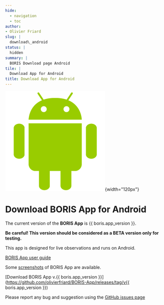 ```yaml
---
hide:
  - navigation
  - toc
author:
- Olivier Friard
slug: |
  download\_android
status: |
  hidden
summary: |
  BORIS Download page Android
tile: |
  Download App for Android
title: Download App for Android
---
```


![Android logo](/images/android_logo.png){width="120px"}


# Download BORIS App for Android


The current version of the **BORIS App** is {{ boris.app_version }}.

**Be careful! This version should be considered as a BETA version only for testing.**

This app is designed for live observations and runs on Android.

[BORIS App user guide](http://boris-app.readthedocs.io)

Some [screenshots](screenshots_android.md) of BORIS App are available.


[Download BORIS App v.{{ boris.app_version }}](https://github.com/olivierfriard/BORIS-App/releases/tag/v{{ boris.app_version }})


Please report any bug and suggestion using the [GitHub issues page](https://github.com/olivierfriard/BORIS-App/issues)
